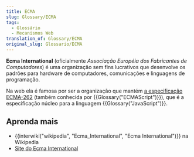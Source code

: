 ```yaml
---
title: ECMA
slug: Glossary/ECMA
tags:
  - Glossário
  - Mecanismos Web
translation_of: Glossary/ECMA
original_slug: Glossario/ECMA
---
```

**Ecma International** (oficialmente _Associação Européia dos Fabricantes de Computadores_) é uma organização sem fins lucrativos que desenvolve os padrões para hardware de computadores, comunicações e linguagens de programação.

Na web ela é famosa por ser a organização que mantém [a especificação ECMA-262](http://www.ecma-international.org/publications/standards/Ecma-262.htm) (também conhecida por {{Glossary("ECMAScript")}}), que é a especificação núcleo para a linguagem {{Glossary("JavaScript")}}.

## Aprenda mais

- {{interwiki("wikipedia", "Ecma_International", "Ecma International")}} na Wikipedia
- [Site do Ecma International](http://www.ecma-international.org/)
